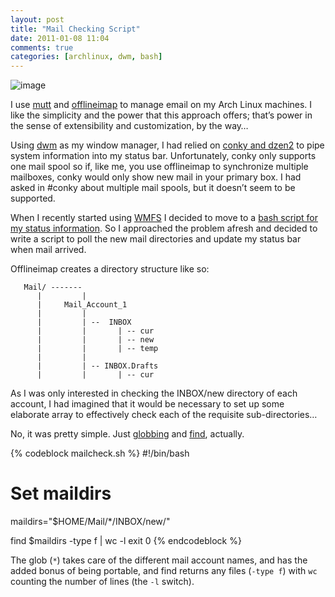```yaml
---
layout: post
title: "Mail Checking Script"
date: 2011-01-08 11:04
comments: true
categories: [archlinux, dwm, bash]
---
```

![image](http://dl.dropbox.com/u/261312/Blog-images/mailcheck.png)

I use [mutt](http://www.mutt.org/ "Mutt homepage") and
[offlineimap](https://github.com/jgoerzen/offlineimap/wiki "Offlineimap on github")
to manage email on my Arch Linux machines. I like the simplicity and the
power that this approach offers; that’s power in the sense of
extensibility and customization, by the way…

Using [dwm](http://dwm.suckless.org/ "dwm homepage") as my window
manager, I had relied on
[conky and dzen2](http://jasonwryan.com/blog/2009-11-21-dzen2-and-conky-cli-in-dwm "My post on setting this up")
to pipe system information into my status bar. Unfortunately, conky only
supports one mail spool so if, like me, you use offlineimap to
synchronize multiple mailboxes, conky would only show new mail in your
primary box. I had asked in \#conky about multiple mail spools, but it
doesn’t seem to be supported.

When I recently started using
[WMFS](http://jasonwryan.com/blog/2010-12-26-wmfs-window-manager-from-scratch "My post on Window Manager From Scratch")
I decided to move to a 
[bash script for my status information](http://beta.intuxication.org/jasonwryan/archer/file/tip/Scripts/wmfs-status "Script in intuxication repo").
So I approached the problem afresh and decided to write a script to poll
the new mail directories and update my status bar when mail arrived.

Offlineimap creates a directory structure like so:

       Mail/ -------
          |         |
          |     Mail_Account_1
          |         |
          |         | --  INBOX 
          |         |       | -- cur
          |         |       | -- new
          |         |       | -- temp
          |         |
          |         | -- INBOX.Drafts
          |         |       | -- cur

As I was only interested in checking the <span class="file">INBOX/new</span> 
directory of each account, I had imagined that it would be necessary to set up some
elaborate array to effectively check each of the requisite sub-directories…

No, it was pretty simple. Just
[globbing](http://www.faqs.org/docs/abs/HTML/globbingref.html "ABS entry on globing")
and
[find](http://linuxmanpages.com/man1/find.1.php "man page for find"),
actually.

{% codeblock mailcheck.sh %}
#!/bin/bash
# Set maildirs
maildirs="$HOME/Mail/*/INBOX/new/"

find $maildirs -type f | wc -l
exit 0
{% endcodeblock %}

The glob (`*`) takes care of the different mail account names, and has
the added bonus of being portable, and find returns any files (`-type f`)
with `wc` counting the number of lines (the `-l` switch).
